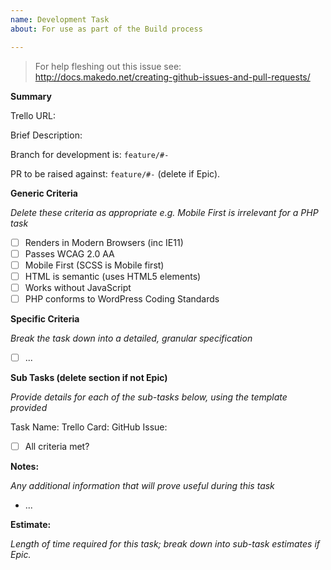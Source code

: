 ```yaml
---
name: Development Task
about: For use as part of the Build process

---
```

> For help fleshing out this issue see:  
> http://docs.makedo.net/creating-github-issues-and-pull-requests/

**Summary**

Trello URL: 

Brief Description:

Branch for development is: `feature/#-`

PR to be raised against: `feature/#-` (delete if Epic).

**Generic Criteria**

*Delete these criteria as appropriate e.g. Mobile First is irrelevant for a PHP task*

- [ ] Renders in Modern Browsers (inc IE11)
- [ ] Passes WCAG 2.0 AA
- [ ] Mobile First (SCSS is Mobile first)
- [ ] HTML is semantic (uses HTML5 elements)
- [ ] Works without JavaScript
- [ ] PHP conforms to WordPress Coding Standards

**Specific Criteria**

*Break the task down into a detailed, granular specification*

- [ ] ...

**Sub Tasks (delete section if not Epic)**

*Provide details for each of the sub-tasks below, using the template provided*

Task Name:
Trello Card: 
GitHub Issue:

- [ ] All criteria met?

**Notes:**

*Any additional information that will prove useful during this task*

- ...

**Estimate:**

*Length of time required for this task; break down into sub-task estimates if Epic.*
